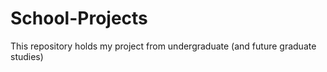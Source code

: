 # School-Projects
This repository holds my project from undergraduate (and future graduate studies)

